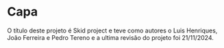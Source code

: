 # Capa
O título deste projeto é Skid project e teve como autores o Luis Henriques, João Ferreira e Pedro Tereno e a ultima revisão do projeto foi 21/11/2024.
